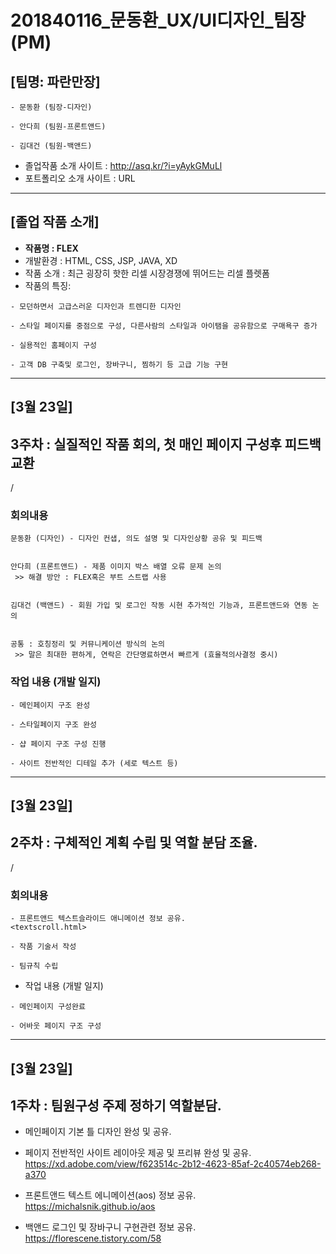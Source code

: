 # 201840116_문동환_UX/UI디자인_팀장(PM)

## [팀명: 파란만장]  

```
- 문동환 (팀장-디자인)  

- 안다희 (팀원-프론트앤드) 
 
- 김대건 (팀원-백앤드)
```
- 졸업작품 소개 사이트 : http://asq.kr/?i=yAykGMuLl
- 포트폴리오 소개 사이트 : URL
---

## [졸업 작품 소개]
- __작품명 : FLEX__
- 개발환경 : HTML, CSS, JSP, JAVA, XD
- 작품 소개 : 최근 굉장히 핫한 리셀 시장경쟁에 뛰어드는 리셀 플렛폼
- 작품의 특징: 
```
- 모던하면서 고급스러운 디자인과 트렌디한 디자인

- 스타일 페이지를 중점으로 구성, 다른사람의 스타일과 아이탬을 공유함으로 구매욕구 증가

- 실용적인 홈페이지 구성

- 고객 DB 구축및 로그인, 장바구니, 찜하기 등 고급 기능 구현
```
---  
## [3월 23일]
## 3주차 : 실질적인 작품 회의, 첫 매인 페이지 구성후 피드백 교환
/
### 회의내용  
```
문동환 (디자인) - 디자인 컨샙, 의도 설명 및 디자인상황 공유 및 피드백  


안다희 (프론트앤드) - 제품 이미지 박스 배열 오류 문제 논의
 >> 해결 방안 : FLEX혹은 부트 스트랩 사용


김대건 (백앤드) - 회원 가입 및 로그인 작동 시현 추가적인 기능과, 프론트앤드와 연동 논의


공통 : 호칭정리 및 커뮤니케이션 방식의 논의 
 >> 말은 최대한 편하게, 연락은 간단명료하면서 빠르게 (효율적의사결정 중시)
```
### 작업 내용 (개발 일지)
```
- 메인페이지 구조 완성

- 스타일페이지 구조 완성

- 샵 페이지 구조 구성 진행

- 사이트 전반적인 디테일 추가 (세로 텍스트 등)
```
---
## [3월 23일]  
## 2주차 : 구체적인 계획 수립 및 역할 분담 조율.
/
### 회의내용  
```
- 프론트앤드 텍스트슬라이드 애니메이션 정보 공유.  
<textscroll.html>

- 작품 기술서 작성

- 팀규칙 수립
```
- 작업 내용 (개발 일지)
```
- 메인페이지 구성완료

- 어바웃 페이지 구조 구성
```
---
## [3월 23일]  
## 1주차 : 팀원구성 주제 정하기 역할분담.  
- 메인페이지 기본 틀 디자인 완성 및 공유.
- 페이지 전반적인 사이트 레이아웃 제공 및 프리뷰 완성 및 공유.  
<https://xd.adobe.com/view/f623514c-2b12-4623-85af-2c40574eb268-a370>

- 프론트앤드 텍스트 에니메이션(aos) 정보 공유.  
<https://michalsnik.github.io/aos>

- 백앤드 로그인 및 장바구니 구현관련 정보 공유.  
<https://florescene.tistory.com/58>
